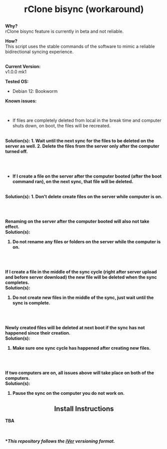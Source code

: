 # <p align="center"><b>rClone bisync (workaround)</b>

<b>Why?</b> <br>
rClone bisync feature is currently in beta and not reliable.

<b>How?</b><br>
This script uses the stable commands of the software to mimic a reliable bidirectional syncing experience.

##

<b>Current Version:</b><br>
v1.0.0 mk1

<b>Tested OS:</b><br>
- Debian 12: Bookworm

<b>Known issues:</b>

<br>

- If files are completely deleted from local in the break time and computer shuts down, on boot, the files will be recreated.
<br>
<b>Solution(s):<b>
1. Wait until the next sync for the files to be deleted on the server as well.
2. Delete the files from the server only after the computer turned off.

<br><br>

- If I create a file on the server after the computer booted (after the boot command ran), on the next sync, that file will be deleted.
<br>
<b>Solution(s):<b>
1. Don't delete create files on the server while computer is on.

<br><br>

Renaming on the server after the computer booted will also not take effect.
<br>
<b>Solution(s):<b>
1. Do not rename any files or folders on the server while the computer is on.

<br><br>

If I create a file in the middle of the sync cycle (right after server upload and before server download) the new file will be deleted when the sync completes.
<br>
<b>Solution(s):<b>
1. Do not create new files in the middle of the sync, just wait until the sync is complete.

<br><br>

Newly created files will be deleted at next boot if the sync has not happened since their creation.
<br>
<b>Solution(s):<b>
1. Make sure one sync cycle has happened after creating new files.

<br><br>

If two computers are on, all issues above will take place on both of the computers.
<br>
<b>Solution(s):<b>
1. Pause the sync on the computer you do not work on.

<h2 align="center">Install Instructions</h2>
TBA

<br><br>
**This repository follows the [iVer](https://github.com/frontfacer/iVer) versioning format.*
